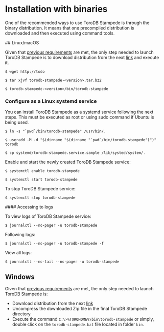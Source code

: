 <h1>Installation with binaries</h1>

One of the recommended ways to use ToroDB Stampede is through the binary distribution. It means that one precompiled distribution is downloaded and then executed using command tools.

## Linux/macOS

Given that [previous requirements](previous-requirements.md) are met, the only step needed to launch ToroDB Stampede is to download distribution from the next [link](http://todo) and execute it.

```no-highlight
$ wget http://todo

$ tar xjvf torodb-stampede-<version>.tar.bz2

$ torodb-stampede-<version>/bin/torodb-stampede
```

### Configure as a Linux systemd service

You can install ToroDB Stampede as a systemd service following the next steps. This must be executed as root or using sudo command if Ubuntu is being used.

```no-highlight
$ ln -s "`pwd`/bin/torodb-stampede" /usr/bin/.

$ useradd -M -d "$(dirname "$(dirname "`pwd`/bin/torodb-stampede")")" torodb

$ cp systemd/torodb-stampede.service.sample /lib/systed/system/.
```

Enable and start the newly created ToroDB Stampede service:

```no-highlight
$ systemctl enable torodb-stampede

$ systemctl start torodb-stampede
```

To stop ToroDB Stampede service:

```no-highlight
$ systemctl stop torodb-stampede
```

#### Accessing to logs

To view logs of ToroDB Stampede service:

```no-highlight
$ journalctl --no-pager -u torodb-stampede
```

Following logs:

```no-highlight
$ journalctl --no-pager -u torodb-stampede -f
```

View all logs:

```no-highlight
$ journalctl --no-tail --no-pager -u torodb-stampede
```


## Windows

Given that [previous requirements](previous-requirements.md#create-toropass-file) are met, the only step needed to launch ToroDB Stampede is:

* Download distribution from the next [link](http://todo-zip) 
* Uncompress the downloaded Zip file in the final ToroDB Stampede directory
* Execute the command `C:\>%TOROHOME%\bin\torodb-stampede` or simply, double click on the `torodb-stampede.bat` file located in folder `bin`.



